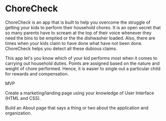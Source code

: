 # ChoreCheck
ChoreCheck is an app that is built to help you overcome the struggle of getting your kids to perform their household chores. It is an open secret that so many parents have to scream at the top of their voice whenever they need the bins to be emptied or the the dishwasher loaded. Also, there are times when your kids claim to have done what have not been done. ChoreCheck helps you detect all these dubious claims. 

This app let's you know which of your kid performs most when it comes to carrying out household duties. Points are assigned based on the nature and weight of chore performed. Hence, it is easier to single out a particular child for rewards and compensation. 

MVP

Create a marketing/landing page using your knowledge of User Interface (HTML and CSS).

Build an About page that says a thing or two about the application and organization.